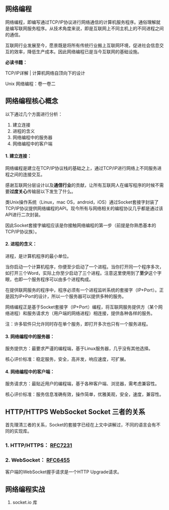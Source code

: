 ## 网络编程

网络编程，即编写通过TCP/IP协议进行网络通信的计算机服务程序。通俗理解就是编写联网服务程序。从技术角度来说，即是互联网上不同主机上的不同进程之间的通信。

互联网行业发展至今，愿景既是将所有传统行业搬上互联网环境，促进社会信息交互的效率，降低生产成本。因此网络编程已是当今互联网的基础设施。

**必读书籍：**

TCP/IP详解 | 计算机网络自顶向下的设计

Unix 网络编程：卷一卷二

## 网络编程核心概念
以下通过几个方面进行分析：

1. 建立连接
2. 进程的含义
3. 网络编程中的服务器
4. 网络编程中的客户端

#### 1. 建立连接：
网络编程是建立在TCP/IP协议栈的基础之上，通过TCP/IP进行网络上不同服务进程之间的连接交互。

感谢互联网分层设计以及**通信行业**的贡献，让所有互联网人在编写程序的时候不需要**过度关心**传输层以下发生了什么。

类Unix操作系统（Linux，mac OS，android，iOS）通过Socket套接字封装了TCP/IP协议提供网络编程的API。现今所有与网络相关的编程协议几乎都是通过该API进行二次封装。

因此Socket套接字编程应该是你接触网络编程的第一步（前提是你熟悉基本的TCP/IP协议族）。

#### 2. 进程的含义：
进程，是计算机程序的最小单位。

当你启动一个计算机程序，你便至少启动了一个进程。当你打开同一个程序多次，如打开三个Word，实际上你至少启动了三个进程。注意这里使用到了**至少**这个字眼，也即一个服务程序可以由多个进程构成。

在提供联网服务的程序中，程序必须有一个进程监听系统的套接字（IP+Port）。正是因为IP+Port的设计，所以一个服务器可以提供多种的服务。

网络编程正是基于Socket套接字（IP+Port）编程，将互联网服务提供方（某个网络进程）和服务请求方（用户端的网络进程）相连接，提供各种各样的服务。

注：许多软件只允许同时存在单个服务，即打开多次也只有一个服务进程。

#### 3. 网络编程中的服务器：
服务提供方：最要求严谨的编程端，基于Linux服务器，几乎没有其他选择。

核心评价标准：稳定服务，安全，高并发，响应速度，可扩展。

#### 4. 网络编程中的客户端：
服务请求方：最贴近用户的编程端，基于各种客户端、浏览器，需考虑兼容性。

核心评价标准：服务信息准确有效，操作简单，优雅美观，安全，速度，兼容性。

## HTTP/HTTPS  WebSocket Socket 三者的关系
首先理清三者的关系，Socket的套接字已经在上文中讲解过，不同的语言会有不同的实现库。

### 1. HTTP/HTTPS： [RFC7231](https://tools.ietf.org/html/rfc7231)

### 2. WebSocket： [RFC6455](https://tools.ietf.org/html/rfc6455)
客户端的WebSocket握手请求是一个HTTP Upgrade请求。
   
   
## 网络编程实战
1. socket.io 库


